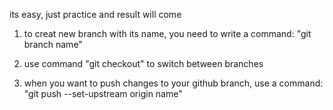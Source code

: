 its easy, just practice and result will come

1) to creat new branch with its name, you need to write a command:
"git branch name"

2) use command "git checkout" to switch between branches

3) when you want to push changes to your github branch, use a command:
"git push --set-upstream origin name"

